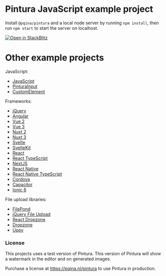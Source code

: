 # Pintura JavaScript example project

Install `@pqina/pintura` and a local node server by running `npm install`, then run `npm start` to start the server on localhost.

[![Open in StackBlitz](https://developer.stackblitz.com/img/open_in_stackblitz.svg)](https://stackblitz.com/github/pqina/pintura-example-javascript?file=index.html)

# Other example projects

JavaScript:

-   [JavaScript](https://github.com/pqina/pintura-example-javascript)
-   [PinturaInput](https://github.com/pqina/pintura-example-pintura-input)
-   [CustomElement](https://github.com/pqina/pintura-example-custom-element)

Frameworks:

-   [jQuery](https://github.com/pqina/pintura-example-jquery)
-   [Angular](https://github.com/pqina/pintura-example-angular)
-   [Vue 2](https://github.com/pqina/pintura-example-vue-2)
-   [Vue 3](https://github.com/pqina/pintura-example-vue-3)
-   [Nuxt 2](https://github.com/pqina/pintura-example-nuxt-2)
-   [Nuxt 3](https://github.com/pqina/pintura-example-nuxt-3)
-   [Svelte](https://github.com/pqina/pintura-example-svelte)
-   [SvelteKit](https://github.com/pqina/pintura-example-sveltekit)
-   [React](https://github.com/pqina/pintura-example-react)
-   [React TypeScript](https://github.com/pqina/pintura-example-react-typescript)
-   [NextJS](https://github.com/pqina/pintura-example-nextjs)
-   [React Native](https://github.com/pqina/pintura-example-react-native)
-   [React Native TypeScript](https://github.com/pqina/pintura-example-react-native-typescript)
-   [Cordova](https://github.com/pqina/pintura-example-cordova)
-   [Capacitor](https://github.com/pqina/pintura-example-capacitor)
-   [Ionic 6](https://github.com/pqina/pintura-example-ionic-6)

File upload libraries:

-   [FilePond](https://github.com/pqina/pintura-example-filepond)
-   [jQuery File Upload](https://github.com/pqina/pintura-example-jquery-file-upload)
-   [React Dropzone](https://github.com/pqina/pintura-example-react-dropzone)
-   [Dropzone](https://github.com/pqina/pintura-example-dropzone)
-   [Uppy](https://github.com/pqina/pintura-example-uppy)

### License

This projects uses a test version of Pintura. This version of Pintura will show a watermark in the editor and on generated images.

Purchase a license at https://pqina.nl/pintura to use Pintura in production.
